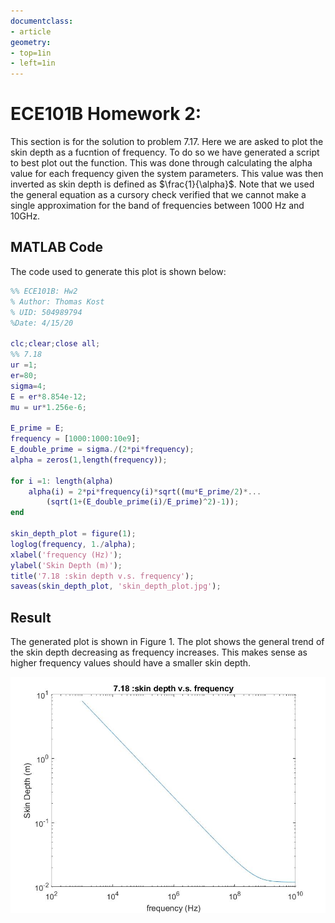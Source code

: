 ```yaml
---
documentclass:
- article
geometry:
- top=1in
- left=1in
---
```


# ECE101B Homework 2:

This section is for the solution to problem 7.17. Here we are asked to plot the skin depth as a fucntion of frequency. To do so we have generated a script to best plot out the function. This was done through calculating the alpha value for each frequency given the system parameters. This value was then inverted as skin depth is defined as $\frac{1}{\alpha}$. Note that we used the general equation as a cursory check verified that we cannot make a single approximation for the band of frequencies between 1000 Hz and 10GHz. 

## MATLAB Code

The code used to generate this plot is shown below:

```MATLAB
%% ECE101B: Hw2
% Author: Thomas Kost
% UID: 504989794
%Date: 4/15/20

clc;clear;close all;
%% 7.18
ur =1;
er=80;
sigma=4;
E = er*8.854e-12;
mu = ur*1.256e-6;

E_prime = E;
frequency = [1000:1000:10e9];
E_double_prime = sigma./(2*pi*frequency);
alpha = zeros(1,length(frequency));

for i =1: length(alpha)
    alpha(i) = 2*pi*frequency(i)*sqrt((mu*E_prime/2)*...
        (sqrt(1+(E_double_prime(i)/E_prime)^2)-1));
end

skin_depth_plot = figure(1);
loglog(frequency, 1./alpha);
xlabel('frequency (Hz)');
ylabel('Skin Depth (m)');
title('7.18 :skin depth v.s. frequency');
saveas(skin_depth_plot, 'skin_depth_plot.jpg');
```

## Result

The generated plot is shown in Figure 1. The plot shows the general trend of the skin depth decreasing as frequency increases. This makes sense as higher frequency values should have a smaller skin depth.

![7.17](skin_depth_plot.jpg)
